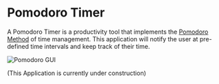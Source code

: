 # Pomodoro Timer

A Pomodoro Timer is a productivity tool that implements the [Pomodoro Method](https://en.wikipedia.org/wiki/Pomodoro_Technique) of time management. This application will notify the user at pre-defined time intervals and keep track of their time.

![Pomodoro GUI](/src/PomodoroGUI.png?raw=true)

(This Application is currently under construction)